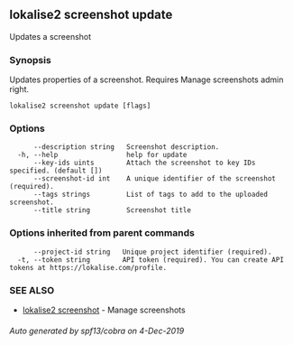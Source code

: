 ## lokalise2 screenshot update

Updates a screenshot

### Synopsis

Updates properties of a screenshot. Requires Manage screenshots admin right.

```
lokalise2 screenshot update [flags]
```

### Options

```
      --description string   Screenshot description.
  -h, --help                 help for update
      --key-ids uints        Attach the screenshot to key IDs specified. (default [])
      --screenshot-id int    A unique identifier of the screenshot (required).
      --tags strings         List of tags to add to the uploaded screenshot.
      --title string         Screenshot title
```

### Options inherited from parent commands

```
      --project-id string   Unique project identifier (required).
  -t, --token string        API token (required). You can create API tokens at https://lokalise.com/profile.
```

### SEE ALSO

* [lokalise2 screenshot](lokalise2_screenshot.md)	 - Manage screenshots

###### Auto generated by spf13/cobra on 4-Dec-2019
